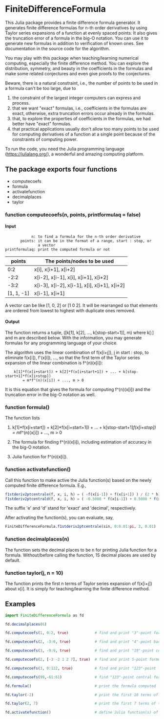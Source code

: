 # FiniteDifferenceFormula

This Julia package provides a finite difference formula generator. It generates
finite difference formulas for n-th order derivatives by using Taylor series expansions
of a function at evenly spaced points. It also gives the truncation error of a formula
in the big-O notation. You can use it to generate new formulas in addition to
verification of known ones. See documentation in the source code for the algorithm.

You may play with this package when teaching/learning numerical computing, especially
the finite difference method. You can explore the distribution, symmetry, and beauty in
the coefficients in the formulas and make some related conjectures and even give proofs
to the conjectures.

Beware, there is a natural constraint, i.e., the number of points to be used in a formula
can't be too large, due to

1. the constraint of the largest integer computers can express and process.
1. that we want "exact" formulas, i.e., coefficients in the formulas are exact, otherwise,
   extra truncation errors occur already in the formulas.
1. that, to explore the properties of coefficients in the formulas, we had better have
   "exact" formulas.
1. that practical applications usually don't allow too many points to be used for
   computing derivatives of a function at a single point because of the constraints of
   computing power.

To run the code, you need the Julia programming language (https://julialang.org/), a
wonderful and amazing computing platform.

## The package exports four functions

- computecoefs
- formula
- activatefunction
- decimalplaces
- taylor

### function computecoefs(n, points, printformulaq = false)

#### Input

```
            n: to find a formula for the n-th order derivative
       points: it can be in the format of a range, start : stop, or
               a vector
printformulaq: print the computed formula or not
```

|   points     |   The points/nodes to be used                  |
|   ---------- | ---------------------------------------------- |
|    0:2       |   x[i], x[i+1], x[i+2]                         |
|   -2:2       |   x[i-2], x[i-1], x[i], x[i+1], x[i+2]         |
|   -3:2       |   x[i-3], x[i-2], x[i-1], x[i], x[i+1], x[i+2] |
|   [1, 1, -1] |   x[i-1], x[i+1]                               |

A vector can be like [1, 0, 2] or [1 0 2]. It will be rearranged so
that elements are ordered from lowest to highest with duplicate ones
removed.

#### Output

The function returns a tuple, ([k[1], k[2], ..., k[stop-start+1]], m) where k[:] and m
are described below. With the information, you may generate formulas for any
programming language of your choice.

The algorithm uses the linear combination of f(x[i+j]), j in start : stop, to eliminate
f(x[i]), f'(x[i]), ..., so that the first term of the Taylor series expansion of the
linear combination is f^(n)(x[i]):

```
    k[1]*f(x[i+start]) + k[2]*f(x[i+start+1]) + ... + k[stop-start+1]*f(x[i+stop])
        = m*f^(n)(x[i]) + ..., m > 0
```

It is this equation that gives the formula for computing f^(n)(x[i]) and the truncation
error in the big-O notation as well.

### function formula()

The function lists

1. k[1]*f(x[i+start]) + k[2]*f(x[i+start+1]) + ... + k[stop-start+1]*f(x[i+stop])
       = m*f^(n)(x[i]) + ..., m > 0

1. The formula for finding f^(n)(x[i]), including estimation of accuracy in the big-O
   notation.

1. Julia function for f^(n)(x[i]).

### function activatefunction()

Call this function to make active the Julia function(s) based on the newly computed
finite difference formula. E.g.,

```Julia
f1stderiv2ptcentrale(f, x, i, h) = ( -f(x[i-1]) + f(x[i+1]) ) / (2 * h)
f1stderiv2ptcentrald(f, x, i, h) = ( -0.5000 * f(x[i-1]) + 0.5000 * f(x[i+1]) ) / h
```
The suffix 'e' and 'd' stand for 'exact' and 'decimal', respectively.

After activating the function(s), you can evaluate, say,

```Julia
FiniteDifferenceFormula.f1stderiv2ptcentrale(sin, 0:0.01:pi, 3, 0.01)
```
### function decimalplaces(n)

The function sets the decimal places to be n for printing Julia function for a formula.
Without/before calling the function, 15 decimal places are used by default.

### function taylor(j, n = 10)

The function prints the first n terms of Taylor series expansion of f(x[i+j]) about x[i].
It is simply for teaching/learning the finite difference method.

## Examples

```Julia
import FiniteDifferenceFormula as fd

fd.decimalplaces(6)

fd.computecoefs(1, 0:2, true)            # find and print "3"-point forward formula for f'(x[i])

fd.computecoefs(2, -3:0, true)           # find and print "4"-point backward formula for f''(x[i])

fd.computecoefs(3, -9:9, true)           # find and print "19"-point central formula for f'''(x[i])

fd.computecoefs(2, [-3 -2 1 2 7], true)  # find and print 5-point formula for f''(x[i])

fd.computecoefs(3, 0:122, true)          # find and print "123"-point forward formula for f'''(x[i])

fd.computecoefs(99,-61:61)               # find "123"-point central formula for f^(99)(x[i])

fd.formula()                             # print the formula computed last time you called computecoefs(...)

fd.taylor(-2)                            # print the first 10 terms of the Taylor series of f(x[i-2]) about x[i]

fd.taylor(2, 7)                          # print the first 7 terms of the Taylor series of f(x[i+2]) about x[i]

fd.activatefunction()                    # define Julia function(s) of newly computed formula in present REPL session
```
